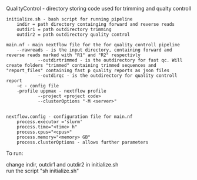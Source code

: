 QualityControl - directory storing code used for trimming and qualty controll

	initialize.sh - bash script for running pipeline
		indir = path directory containging forward and reverse reads
		outdir1 = path outdirectory trimming
		outdir2 = path outdirectory quality control 

	main.nf - main nextflow file for the for quality controll pipeline
		--rawreads - is the input directory, containing forward and reverse reads marked with "R1" and "R2" respectivly
                --outdirtrimmed - is the outdirectory for fast qc. Will create folders "trimmed" containing trimmed sequences and "report_files" containing fast p quality reports as json files
                --outdirqc - is the outdirectory for quality controll report		
		-c - config file
		-profile uppmax - nextflow profile
                --project <project code>
                --clusterOptions "-M <server>"


	nextflow.config - configuration file for main.nf
		process.executor ='slurm'
		process.time="<time> h"
		process.cpus="<cpus>"
		process.memory="<memory> GB"
		process.clusterOptions - allows further parameters

To run:

change indir, outdir1 and outdir2 in initialize.sh  
run the script "sh initialize.sh"

